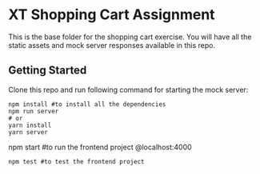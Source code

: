# XT Shopping Cart Assignment

This is the base folder for the shopping cart exercise. You will have all the static assets and mock server responses available in this repo.

## Getting Started

Clone this repo and run following command for starting the mock server:

```
npm install #to install all the dependencies
npm run server
# or
yarn install
yarn server

```

npm start #to run the frontend project @localhost:4000

```
npm test #to test the frontend project

```
